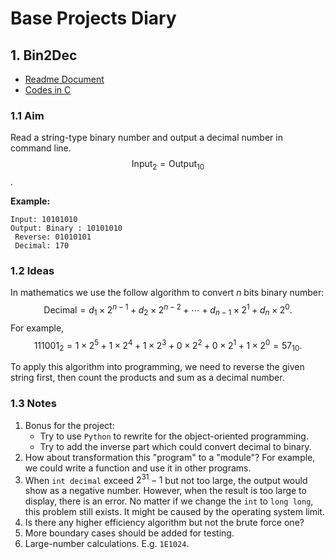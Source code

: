 # Base Projects Diary

## 1. Bin2Dec

- [Readme Document](https://github.com/flying-yogurt/Lux/blob/master/My%20Base%20Projects/Bin2Dec/Bin2Dec-App.md)
- [Codes in C](https://github.com/flying-yogurt/Lux/blob/master/My%20Base%20Projects/Bin2Dec/Bin2Dec.c)

### 1.1 Aim

Read a string-type binary number and output a decimal number in command line. $$\text{Input}_{2} = \text{Output}_{10}$$.

**Example:**

```
Input: 10101010
Output: Binary : 10101010
 Reverse: 01010101
 Decimal: 170
```

### 1.2 Ideas

In mathematics we use the follow algorithm to convert $n$ bits binary number:
$$\text{Decimal}=d_{1}\times2^{n-1}+d_{2}\times2^{n-2}+\cdots+d_{n-1}\times2^{1}+d_{n}\times2^{0}\text{.}$$
For example,
$$111001_{2}=1\times2^{5}+1\times2^{4}+1\times2^{3}+0\times2^{2}+0\times2^{1}+1\times2^{0}=57_{10}\text{.}$$

To apply this algorithm into programming, we need to reverse the given string first, then count the products and sum as a decimal number.

### 1.3 Notes

1. Bonus for the project:
   - Try to use `Python` to rewrite for the object-oriented programming.
   - Try to add the inverse part which could convert decimal to binary.
2. How about transformation this "program" to a "module"? For example, we could write a function and use it in other programs.
3. When `int decimal` exceed $2^{31}-1$ but not too large, the output would show as a negative number. However, when the result is too large to display, there is an error. No matter if we change the `int` to `long long`, this problem still exists. It might be caused by the operating system limit.
4. Is there any higher efficiency algorithm but not the brute force one?
5. More boundary cases should be added for testing.
6. Large-number calculations. E.g. `1E1024`.
